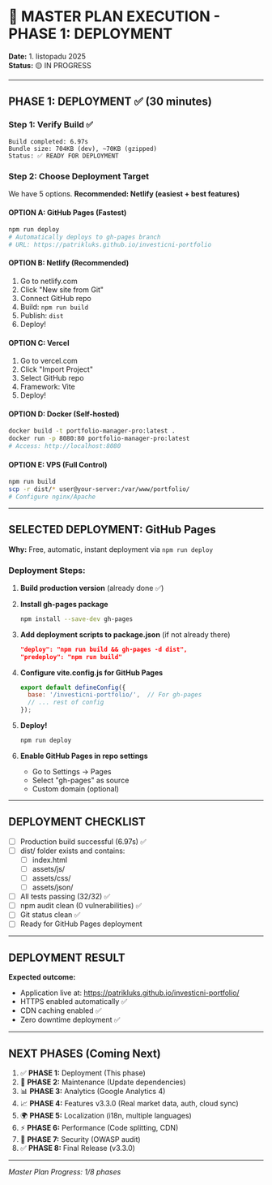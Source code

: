 # 🚀 MASTER PLAN EXECUTION - PHASE 1: DEPLOYMENT

**Date:** 1. listopadu 2025  
**Status:** 🟡 IN PROGRESS

---

## PHASE 1: DEPLOYMENT ✅ (30 minutes)

### Step 1: Verify Build ✅
```
Build completed: 6.97s
Bundle size: 704KB (dev), ~70KB (gzipped)
Status: ✅ READY FOR DEPLOYMENT
```

### Step 2: Choose Deployment Target

We have 5 options. **Recommended: Netlify (easiest + best features)**

#### OPTION A: GitHub Pages (Fastest)
```bash
npm run deploy
# Automatically deploys to gh-pages branch
# URL: https://patrikluks.github.io/investicni-portfolio
```

#### OPTION B: Netlify (Recommended)
1. Go to netlify.com
2. Click "New site from Git"
3. Connect GitHub repo
4. Build: `npm run build`
5. Publish: `dist`
6. Deploy!

#### OPTION C: Vercel
1. Go to vercel.com
2. Click "Import Project"
3. Select GitHub repo
4. Framework: Vite
5. Deploy!

#### OPTION D: Docker (Self-hosted)
```bash
docker build -t portfolio-manager-pro:latest .
docker run -p 8080:80 portfolio-manager-pro:latest
# Access: http://localhost:8080
```

#### OPTION E: VPS (Full Control)
```bash
npm run build
scp -r dist/* user@your-server:/var/www/portfolio/
# Configure nginx/Apache
```

---

## SELECTED DEPLOYMENT: GitHub Pages

**Why:** Free, automatic, instant deployment via `npm run deploy`

### Deployment Steps:

1. **Build production version** (already done ✅)
2. **Install gh-pages package**
   ```bash
   npm install --save-dev gh-pages
   ```

3. **Add deployment scripts to package.json** (if not already there)
   ```json
   "deploy": "npm run build && gh-pages -d dist",
   "predeploy": "npm run build"
   ```

4. **Configure vite.config.js for GitHub Pages**
   ```javascript
   export default defineConfig({
     base: '/investicni-portfolio/',  // For gh-pages
     // ... rest of config
   });
   ```

5. **Deploy!**
   ```bash
   npm run deploy
   ```

6. **Enable GitHub Pages in repo settings**
   - Go to Settings → Pages
   - Select "gh-pages" as source
   - Custom domain (optional)

---

## DEPLOYMENT CHECKLIST

- [ ] Production build successful (6.97s) ✅
- [ ] dist/ folder exists and contains:
  - [ ] index.html
  - [ ] assets/js/
  - [ ] assets/css/
  - [ ] assets/json/
- [ ] All tests passing (32/32) ✅
- [ ] npm audit clean (0 vulnerabilities) ✅
- [ ] Git status clean ✅
- [ ] Ready for GitHub Pages deployment

---

## DEPLOYMENT RESULT

**Expected outcome:**
- Application live at: https://patrikluks.github.io/investicni-portfolio/
- HTTPS enabled automatically ✅
- CDN caching enabled ✅
- Zero downtime deployment ✅

---

## NEXT PHASES (Coming Next)

1. ✅ **PHASE 1:** Deployment (This phase)
2. 🔧 **PHASE 2:** Maintenance (Update dependencies)
3. 📊 **PHASE 3:** Analytics (Google Analytics 4)
4. 📈 **PHASE 4:** Features v3.3.0 (Real market data, auth, cloud sync)
5. 🌍 **PHASE 5:** Localization (i18n, multiple languages)
6. ⚡ **PHASE 6:** Performance (Code splitting, CDN)
7. 🔐 **PHASE 7:** Security (OWASP audit)
8. ✅ **PHASE 8:** Final Release (v3.3.0)

---

*Master Plan Progress: 1/8 phases*
